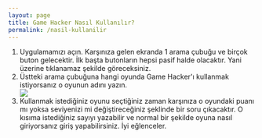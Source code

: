 ```yaml
---
layout: page
title: Game Hacker Nasıl Kullanılır?
permalink: /nasil-kullanilir
---
```


  <script async src="//pagead2.googlesyndication.com/pagead/js/adsbygoogle.js"></script>
<!-- KingBaglanti -->
<ins class="adsbygoogle"
     style="display:block"
     data-ad-client="ca-pub-7942429830883405"
     data-ad-slot="4590880399"
     data-ad-format="link"></ins>
<script>
(adsbygoogle = window.adsbygoogle || []).push({});
</script>
<ol>
<li>Uygulamamızı açın. Karşınıza gelen ekranda 1 arama çubuğu ve birçok buton gelecektir. İlk başta butonların hepsi pasif halde olacaktır. Yani üzerine tıklanamaz şekilde göreceksiniz.</li>
<li>Üstteki arama çubuğuna hangi oyunda Game Hacker'ı kullanmak istiyorsanız o oyunun adını yazın.</li>
<img src="https://gamehacker.sonsurum.club/SB-Game-Hacker-ss.jpg">
<li>Kullanmak istediğiniz oyunu seçtiğiniz zaman karşınıza o oyundaki puanı mı yoksa seviyenizi mi değiştireceğiniz şeklinde bir soru çıkacaktır. O kısıma istediğiniz sayıyı yazabilir ve normal bir şekilde oyuna nasıl giriyorsanız giriş yapabilirsiniz. İyi eğlenceler.</li>
</ol>
